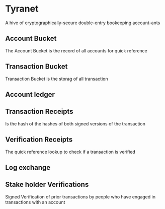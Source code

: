 # Tyranet
A hive of cryptographically-secure double-entry bookeeping account-ants

## Account Bucket
  The Account Bucket is the record of all accounts for quick reference
## Transaction Bucket
  Transaction Bucket is the storag of all transaction
## Account ledger
## Transaction Receipts
  Is the hash of the hashes of both signed versions of the transaction
## Verification Receipts
  The quick reference lookup to check if a transaction is verified
## Log exchange
## Stake holder Verifications
Signed Verification of prior transactions by people who have engaged in transactions with an account
